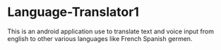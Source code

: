 # Language-Translator1
This is an android application use to translate text and voice input from english to other various languages like French Spanish germen.
